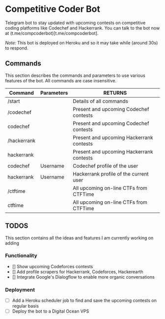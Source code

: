 # Competitive Coder Bot
Telegram bot to stay updated with upcoming contests on competitive coding platforms like Codechef and Hackerrank.
You can talk to the bot now at (t.me/compcoderbot)[t.me/compcoderbot].

*Note:* This bot is deployed on Heroku and so it may take while (around 30s) to respond.

## Commands
This section describes the commands and parameters to use various features of the bot. All commands are case insensitive.


| Command     | Parameters   | RETURNS                                  |
|-------------|--------------|------------------------------------------|
| /start      |              | Details of all commands                  |
| /codechef   |              | Present and upcoming Codechef contests   |
| codechef    |              | Present and upcoming Codechef contests   |
| /hackerrank |              | Present and upcoming Hackerrank contests |
| hackerrank  |              | Present and upcoming Hackerrank contests |
| codechef    | Username     | Codechef profile of the user             |
| hackerrank  | Username     | Hackerrank profile of the current user   |
| /ctftime    |              | All upcoming on-line CTFs from CTFTime   |
| ctftime     |              | All upcoming on-line CTFs from CTFTime   |


## TODOS
This section contains all the ideas and features I am currently working on adding

### Functionality
- [] Show upcoming Codeforces contests
- [] Add profile scrapers for Hackerrank, Codeforces, Hackerearth
- [] Integrate Google's Dialogflow to enable more organic conversations

### Deployment
- [ ] Add a Heroku scheduler job to find and save the upcoming contests on regular basis
- [ ] Deploy the bot to a Digital Ocean VPS
